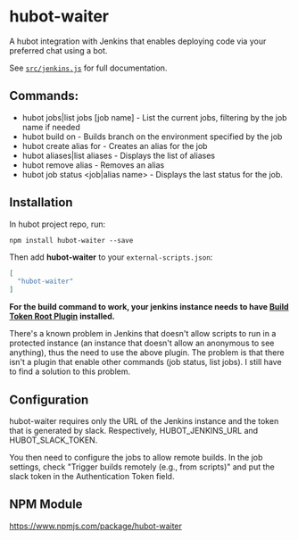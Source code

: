 # hubot-waiter

A hubot integration with Jenkins that enables deploying code via your preferred chat using a bot.

See [`src/jenkins.js`](src/jenkins.js) for full documentation.

## Commands:
 * hubot jobs|list jobs [job name] - List the current jobs, filtering by the job name if needed
 * hubot build <branch> on <job name> - Builds branch on the environment specified by the job
 * hubot create alias <alias> for <job name> - Creates an alias for the job
 * hubot aliases|list aliases - Displays the list of aliases
 * hubot remove alias <alias name> - Removes an alias
 * hubot job status <job|alias name> - Displays the last status for the job.

## Installation

In hubot project repo, run:

`npm install hubot-waiter --save`

Then add **hubot-waiter** to your `external-scripts.json`:

```json
[
  "hubot-waiter"
]
```

**For the build command to work, your jenkins instance needs to have [Build Token Root Plugin](https://wiki.jenkins-ci.org/display/JENKINS/Build+Token+Root+Plugin) installed.**

There's a known problem in Jenkins that doesn't allow scripts to run in a protected instance (an instance that doesn't allow an anonymous to see anything), thus the need to use the above plugin.
The problem is that there isn't a plugin that enable other commands (job status, list jobs). I still have to find a solution to this problem.

## Configuration

hubot-waiter requires only the URL of the Jenkins instance and the token that is generated by slack. Respectively, HUBOT_JENKINS_URL and HUBOT_SLACK_TOKEN.

You then need to configure the jobs to allow remote builds. In the job settings, check "Trigger builds remotely (e.g., from scripts)" and put the slack token in the Authentication Token field.

## NPM Module

https://www.npmjs.com/package/hubot-waiter
